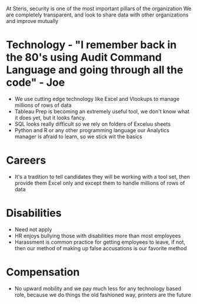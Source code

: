 At Steris, security is one of the most important pillars of the organization
We are completely transparent, and look to share data with other organizations and improve mutually

# Technology - "I remember back in the 80's using Audit Command Language and going through all the code" - Joe
- We use cutting edge technology like Excel and Vlookups to manage millions of rows of data
- Tableau Prep is becoming an extremely useful tool, we don't know what it does yet, but it looks fancy.
- SQL looks really difficult so we rely on folders of Exceluu sheets
- Python and R or any other programming language our Analytics manager is afraid to learn, so we stick wit the basics

# Careers
- It's a tradition to tell candidates they will be working with a tool set, then provide them Excel only and except them to handle millions of rows of data

# Disabilities
- Need not apply
- HR enjoys bullying those with disabilities more than most employees
- Harassment is common practice for getting employees to leave, if not, then our method of making up false accusations is our favorite method

# Compensation
- No upward mobility and we pay much less for any technology based role, because we do things the old fashioned way, printers are the future
